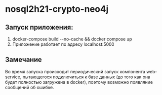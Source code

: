 # nosql2h21-crypto-neo4j
## Запуск приложения:
1) docker-compose build --no-cache && docker compose up
2) Приложение работает по адресу localhost:5000
## Замечание
Во время запуска происходит периодический запуск компонента web-service, пытающегося подключиться к базе данных (до того как она будет полностью загружена в docker), поэтому возможно появляние сообщений об ошибке. 